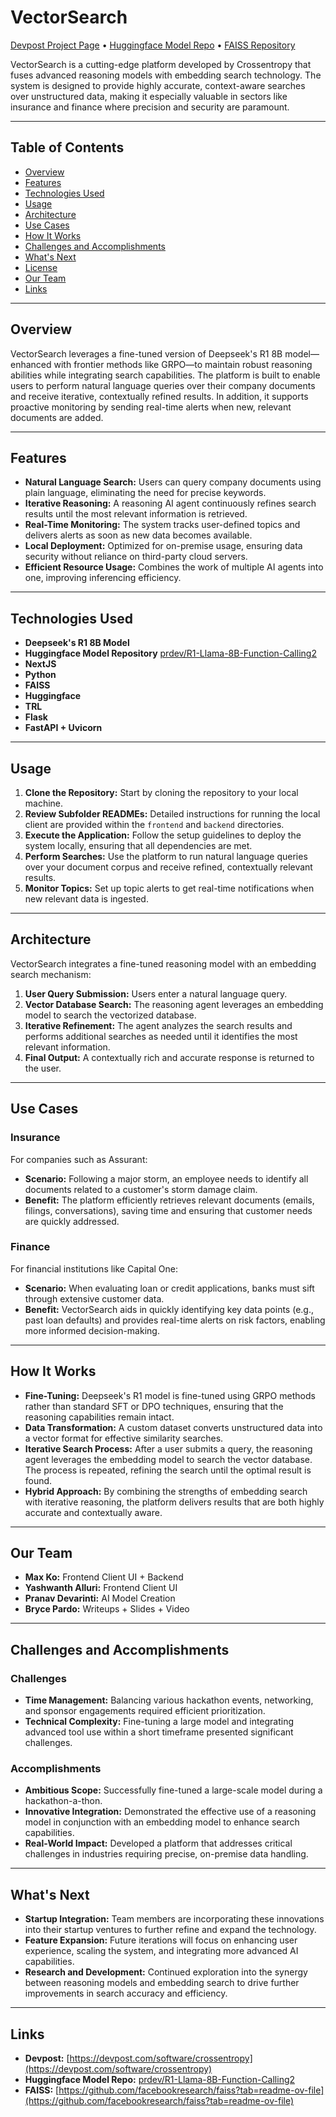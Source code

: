 # VectorSearch

[Devpost Project Page](https://devpost.com/software/crossentropy) • [Huggingface Model Repo](https://huggingface.co/prdev/R1-Llama-8B-Function-Calling2) • [FAISS Repository](https://github.com/facebookresearch/faiss?tab=readme-ov-file)

VectorSearch is a cutting-edge platform developed by Crossentropy that fuses advanced reasoning models with embedding search technology. The system is designed to provide highly accurate, context-aware searches over unstructured data, making it especially valuable in sectors like insurance and finance where precision and security are paramount.

---

## Table of Contents

- [Overview](#overview)
- [Features](#features)
- [Technologies Used](#technologies-used)
- [Usage](#usage)
- [Architecture](#architecture)
- [Use Cases](#use-cases)
- [How It Works](#how-it-works)
- [Challenges and Accomplishments](#challenges-and-accomplishments)
- [What's Next](#whats-next)
- [License](#license)
- [Our Team](#our-team)
- [Links](#links)

---

## Overview

VectorSearch leverages a fine-tuned version of Deepseek's R1 8B model—enhanced with frontier methods like GRPO—to maintain robust reasoning abilities while integrating search capabilities. The platform is built to enable users to perform natural language queries over their company documents and receive iterative, contextually refined results. In addition, it supports proactive monitoring by sending real-time alerts when new, relevant documents are added.

---

## Features

- **Natural Language Search:** Users can query company documents using plain language, eliminating the need for precise keywords.
- **Iterative Reasoning:** A reasoning AI agent continuously refines search results until the most relevant information is retrieved.
- **Real-Time Monitoring:** The system tracks user-defined topics and delivers alerts as soon as new data becomes available.
- **Local Deployment:** Optimized for on-premise usage, ensuring data security without reliance on third-party cloud servers.
- **Efficient Resource Usage:** Combines the work of multiple AI agents into one, improving inferencing efficiency.

---

## Technologies Used

- **Deepseek's R1 8B Model**
- **Huggingface Model Repository** [prdev/R1-Llama-8B-Function-Calling2](https://huggingface.co/prdev/R1-Llama-8B-Function-Calling2)
- **NextJS**
- **Python**
- **FAISS**
- **Huggingface**
- **TRL**
- **Flask**
- **FastAPI + Uvicorn**
---

## Usage

1. **Clone the Repository:** Start by cloning the repository to your local machine.
2. **Review Subfolder READMEs:** Detailed instructions for running the local client are provided within the `frontend` and `backend` directories.
3. **Execute the Application:** Follow the setup guidelines to deploy the system locally, ensuring that all dependencies are met.
4. **Perform Searches:** Use the platform to run natural language queries over your document corpus and receive refined, contextually relevant results.
5. **Monitor Topics:** Set up topic alerts to get real-time notifications when new relevant data is ingested.

---

## Architecture

VectorSearch integrates a fine-tuned reasoning model with an embedding search mechanism:

1. **User Query Submission:** Users enter a natural language query.
2. **Vector Database Search:** The reasoning agent leverages an embedding model to search the vectorized database.
3. **Iterative Refinement:** The agent analyzes the search results and performs additional searches as needed until it identifies the most relevant information.
4. **Final Output:** A contextually rich and accurate response is returned to the user.

---

## Use Cases

### Insurance

For companies such as Assurant:
- **Scenario:** Following a major storm, an employee needs to identify all documents related to a customer's storm damage claim.
- **Benefit:** The platform efficiently retrieves relevant documents (emails, filings, conversations), saving time and ensuring that customer needs are quickly addressed.

### Finance

For financial institutions like Capital One:
- **Scenario:** When evaluating loan or credit applications, banks must sift through extensive customer data.
- **Benefit:** VectorSearch aids in quickly identifying key data points (e.g., past loan defaults) and provides real-time alerts on risk factors, enabling more informed decision-making.

---

## How It Works

- **Fine-Tuning:** Deepseek's R1 model is fine-tuned using GRPO methods rather than standard SFT or DPO techniques, ensuring that the reasoning capabilities remain intact.
- **Data Transformation:** A custom dataset converts unstructured data into a vector format for effective similarity searches.
- **Iterative Search Process:** After a user submits a query, the reasoning agent leverages the embedding model to search the vector database. The process is repeated, refining the search until the optimal result is found.
- **Hybrid Approach:** By combining the strengths of embedding search with iterative reasoning, the platform delivers results that are both highly accurate and contextually aware.

---

## Our Team

- **Max Ko:** Frontend Client UI + Backend
- **Yashwanth Alluri:** Frontend Client UI
- **Pranav Devarinti:** AI Model Creation 
- **Bryce Pardo:** Writeups + Slides + Video

---

## Challenges and Accomplishments

### Challenges

- **Time Management:** Balancing various hackathon events, networking, and sponsor engagements required efficient prioritization.
- **Technical Complexity:** Fine-tuning a large model and integrating advanced tool use within a short timeframe presented significant challenges.

### Accomplishments

- **Ambitious Scope:** Successfully fine-tuned a large-scale model during a hackathon-a-thon.
- **Innovative Integration:** Demonstrated the effective use of a reasoning model in conjunction with an embedding model to enhance search capabilities.
- **Real-World Impact:** Developed a platform that addresses critical challenges in industries requiring precise, on-premise data handling.

---

## What's Next

- **Startup Integration:** Team members are incorporating these innovations into their startup ventures to further refine and expand the technology.
- **Feature Expansion:** Future iterations will focus on enhancing user experience, scaling the system, and integrating more advanced AI capabilities.
- **Research and Development:** Continued exploration into the synergy between reasoning models and embedding search to drive further improvements in search accuracy and efficiency.

---

## Links

- **Devpost:** [https://devpost.com/software/crossentropy](https://devpost.com/software/crossentropy)
- **Huggingface Model Repo:** [prdev/R1-Llama-8B-Function-Calling2](https://huggingface.co/prdev/R1-Llama-8B-Function-Calling2)
- **FAISS:** [https://github.com/facebookresearch/faiss?tab=readme-ov-file](https://github.com/facebookresearch/faiss?tab=readme-ov-file)
